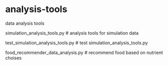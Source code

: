# analysis-tools
data analysis tools

simulation_analysis_tools.py        # analysis tools for simulation data

test_simulation_analysis_tools.py   # test simulation_analysis_tools.py

food_recommender_data_analysis.py   # recommend food based on nutrient choises
